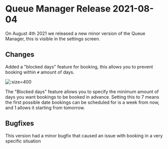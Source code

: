 # Queue Manager Release 2021-08-04
On August 4th 2021 we released a new minor version of the Queue Manager, this is visible in the settings screen.

## Changes
Added a "blocked days" feature for booking, this allows you to prevent booking within `#` amount of days. 

![](/assets/20210804-blocked-days.png ":size=400")

The "Blocked days" feature allows you to specify the minimum amount of days you want bookings to be booked in advance. Setting this to 7 means the first possible date bookings can be scheduled for is a week from now, and 1 allows it starting from tomorrow.

## Bugfixes
This version had a minor bugfix that caused an issue with booking in a very specific situation